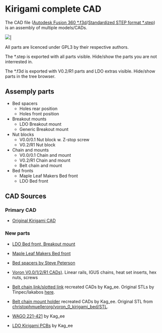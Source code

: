 # Kirigami complete CAD

The CAD file ([Autodesk Fusion 360 *.f3d](Kirigami%20complete%20CAD.f3d)/[Standardized STEP format *.step](Kirigami%20complete%20CAD.step)) is an assembly of multiple models/CADs.

![](../Images/kirigami-rotate.webp)|

All parts are licenced under GPL3 by their respective authors.


The \*.step is exported with all parts visible. Hide/show the parts you are not interrested in.

The \*.f3d is exported with V0.2/R1 parts and LDO extras visible. Hide/show parts in the tree browser.

## Assemply parts
* Bed spacers
  * Holes rear position
  * Holes front position
* Breakout mounts
  * LDO Breakout mount
  * Generic Breakout mount
* Nut blocks
  * V0.0/0.1 Nut block w. Z-stop screw
  * V0.2/R1 Nut block
* Chain and mounts
  * V0.0/0.1 Chain and mount
  * V0.2/R1 Chain and mount
  * Belt chain and mount
* Bed fronts
  * Maple Leaf Makers Bed front
  * LDO Bed front
  
## CAD Sources
### Primary CAD
* [Original Kirigami CAD](https://github.com/christophmuellerorg/voron_0_kirigami_bed)

### New parts
* [LDO Bed front, Breakout mount](https://github.com/MotorDynamicsLab/LDOVoron0)

* [Maple Leaf Makers Bed front](https://github.com/MapleLeafMakers/Stealth_Bed_Front)

* [Bed spacers by Steve Peterson](https://github.com/stvptrsn/Printer_Stuff/tree/main/Voron_0/Kirigami)

* [Voron V0.0/1/2/R1 CADs)](https://github.com/VoronDesign/Voron-0). Linear rails, IGUS chains, heat set inserts, hex nuts, screws

* [Belt chain link/slotted link](https://github.com/Kagee/random-cads/tree/main/Voron%20Belt%20chain) recreated CADs by Kag_ee. Original STLs by Tinpec/Iakabos [here](https://github.com/VoronDesign/VoronUsers/tree/master/printer_mods/Iakabos/V0_beltchain).

* [Belt chain mount holder](https://github.com/Kagee/random-cads/tree/main/Voron%20Belt%20chain) recreated CADs by Kag_ee. Original STL from [christophmuellerorg/voron_0_kirigami_bed/STL](https://github.com/christophmuellerorg/voron_0_kirigami_bed/tree/master/STL).

* [WAGO 221-421](https://github.com/Kagee/random-cads/tree/main/WAGO%20221-421) by Kag_ee
* [LDO Kirigami PCBs](https://github.com/Kagee/random-cads/tree/main/LDO%20Kirigami%20PCBs) by Kag_ee


